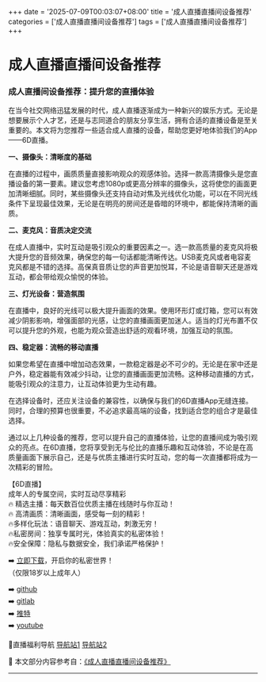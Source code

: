 +++
date = '2025-07-09T00:03:07+08:00'
title = '成人直播直播间设备推荐'
categories = ['成人直播直播间设备推荐']
tags = ['成人直播直播间设备推荐']
+++

# 成人直播直播间设备推荐

### 成人直播间设备推荐：提升您的直播体验

在当今社交网络迅猛发展的时代，成人直播逐渐成为一种新兴的娱乐方式。无论是想要展示个人才艺，还是与志同道合的朋友分享生活，拥有合适的直播设备是至关重要的。本文将为您推荐一些适合成人直播的设备，帮助您更好地体验我们的App——6D直播。

**一、摄像头：清晰度的基础**

在直播的过程中，画质质量直接影响观众的观感体验。选择一款高清摄像头是您直播设备的第一要素。建议您考虑1080p或更高分辨率的摄像头，这将使您的画面更加清晰细腻。同时，某些摄像头还支持自动对焦及光线优化功能，可以在不同光线条件下呈现最佳效果，无论是在明亮的房间还是昏暗的环境中，都能保持清晰的画质。

**二、麦克风：音质决定交流**

在成人直播中，实时互动是吸引观众的重要因素之一。选一款高质量的麦克风将极大提升您的音频效果，确保您的每一句话都能清晰传达。USB麦克风或者电容麦克风都是不错的选择。高保真音质让您的声音更加悦耳，不论是语音聊天还是游戏互动，都会带给观众愉悦的体验。

**三、灯光设备：营造氛围**

在直播中，良好的光线可以极大提升画面的效果。使用环形灯或灯箱，您可以有效减少阴影影响，增强面部的光感，让您的直播画面更加迷人。适当的灯光布置不仅可以提升您的外观，也能为观众营造出舒适的观看环境，加强互动的氛围。

**四、稳定器：流畅的移动直播**

如果您希望在直播中增加动态效果，一款稳定器是必不可少的。无论是在家中还是户外，稳定器能有效减少抖动，让您的直播画面更加流畅。这种移动直播的方式，能吸引观众的注意力，让互动体验更为生动有趣。

在选择设备时，还应关注设备的兼容性，以确保与我们的6D直播App无缝连接。同时，合理的预算也很重要，不必追求最高端的设备，找到适合您的组合才是最佳选择。

通过以上几种设备的推荐，您可以提升自己的直播体验，让您的直播间成为吸引观众的亮点。在6D直播，您将享受到无与伦比的直播乐趣和互动体验，不论是在高质量画面下展示自己，还是与优质主播进行实时互动，您的每一次直播都将成为一次精彩的冒险。

【6D直播】  
成年人的专属空间，实时互动尽享精彩  
🔥 精选主播：每天数百位优质主播在线随时与你互动！  
🔥 高清画质：清晰画面，感受每一刻的精彩！  
🔥多样化玩法：语音聊天、游戏互动，刺激无穷！  
🔥私密房间：独享专属时光，体验真实的私密体验！  
🔥安全保障：隐私与数据安全，我们承诺严格保护！

➡️ [立即下载](https://down123.s3.ap-east-1.amazonaws.com/down/down.html?channelCode=blog)，开启你的私密世界！  
（仅限18岁以上成年人）

➡️ [github](https://aldult-live.github.io/)  
➡️ [gitlab](https://seo-09598d.gitlab.io/)  
➡️ [推特](https://x.com/wegame33)  
➡️ [youtube](https://www.youtube.com/@6Dlive)  

🔞直播福利导航 [导航站1](https://webstack-86085a.gitlab.io/) [导航站2](https://onlygit123-2.github.io/)


📘 本文部分内容参考自：[《成人直播直播间设备推荐》](https://github.com/tangxinvlogvv/tangxin)

---
